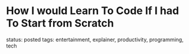 # How I would Learn To Code If I had To Start from Scratch

status: posted
tags: entertainment, explainer, productivity, programming, tech